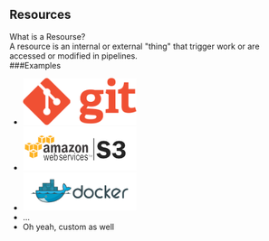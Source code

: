 ## Resources

What is a Resourse?
<br>
A resource is an internal or external "thing" that trigger work or are accessed or modified in pipelines.
<br>
###Examples
- <img class="plain" src="resources/images/git.png"   width="200" > </img>
- <img class="plain" src="resources/images/aws-s3.png"  width="200" > </img>
- <img class="plain" src="resources/images/docker-image-and-name.png"  width="200" > </img>
- ...
- Oh yeah, custom as well
<br>

